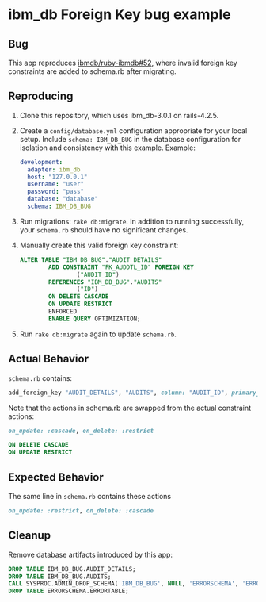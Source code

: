 ibm\_db Foreign Key bug example
===============================

Bug
---

This app reproduces [ibmdb/ruby-ibmdb#52][1], where invalid foreign key
constraints are added to schema.rb after migrating.

[1]: https://github.com/ibmdb/ruby-ibmdb/issues/52

Reproducing
-----------

1. Clone this repository, which uses ibm_db-3.0.1 on rails-4.2.5.
2. Create a `config/database.yml` configuration appropriate for your local
   setup. Include `schema: IBM_DB_BUG` in the database configuration for
   isolation and consistency with this example. Example:

    ```yaml
    development:
      adapter: ibm_db
      host: "127.0.0.1"
      username: "user"
      password: "pass"
      database: "database"
      schema: IBM_DB_BUG
    ```
4. Run migrations: `rake db:migrate`. In addition to running successfully, your
   `schema.rb` should have no significant changes.

5. Manually create this valid foreign key constraint:

    ```sql
    ALTER TABLE "IBM_DB_BUG"."AUDIT_DETAILS"
            ADD CONSTRAINT "FK_AUDDTL_ID" FOREIGN KEY
                    ("AUDIT_ID")
            REFERENCES "IBM_DB_BUG"."AUDITS"
                    ("ID")
            ON DELETE CASCADE
            ON UPDATE RESTRICT
            ENFORCED
            ENABLE QUERY OPTIMIZATION;
    ```

6. Run `rake db:migrate` again to update `schema.rb`.

Actual Behavior
---------------

`schema.rb` contains:

```ruby
add_foreign_key "AUDIT_DETAILS", "AUDITS", column: "AUDIT_ID", primary_key: "ID", name: "FK_AUDDTL_ID", on_update: :cascade, on_delete: :restrict
```

Note that the actions in schema.rb are swapped from the actual constraint
actions:

```ruby
on_update: :cascade, on_delete: :restrict
```

```sql
ON DELETE CASCADE
ON UPDATE RESTRICT
```

Expected Behavior
-----------------

The same line in `schema.rb` contains these actions

```ruby
on_update: :restrict, on_delete: :cascade
```

Cleanup
-------

Remove database artifacts introduced by this app:

```SQL
DROP TABLE IBM_DB_BUG.AUDIT_DETAILS;
DROP TABLE IBM_DB_BUG.AUDITS;
CALL SYSPROC.ADMIN_DROP_SCHEMA('IBM_DB_BUG', NULL, 'ERRORSCHEMA', 'ERRORTABLE');
DROP TABLE ERRORSCHEMA.ERRORTABLE;
```
